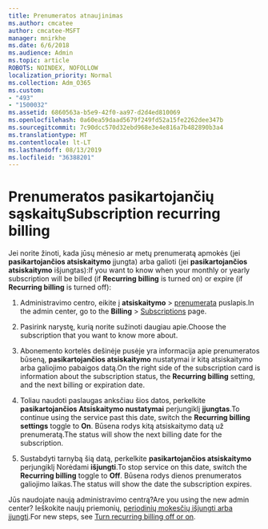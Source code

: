 ```yaml
---
title: Prenumeratos atnaujinimas
ms.author: cmcatee
author: cmcatee-MSFT
manager: mnirkhe
ms.date: 6/6/2018
ms.audience: Admin
ms.topic: article
ROBOTS: NOINDEX, NOFOLLOW
localization_priority: Normal
ms.collection: Adm_O365
ms.custom:
- "493"
- "1500032"
ms.assetid: 6860563a-b5e9-42f0-aa97-d2d4ed810069
ms.openlocfilehash: 0a60ea59daad5679f249fd52a15fe2262dee347b
ms.sourcegitcommit: 7c90dcc570d32ebd968e3e4e816a7b482890b3a4
ms.translationtype: MT
ms.contentlocale: lt-LT
ms.lasthandoff: 08/13/2019
ms.locfileid: "36388201"
---
```

# <a name="subscription-recurring-billing"></a><span data-ttu-id="e01c2-102">Prenumeratos pasikartojančių sąskaitų</span><span class="sxs-lookup"><span data-stu-id="e01c2-102">Subscription recurring billing</span></span>

<span data-ttu-id="e01c2-103">Jei norite žinoti, kada jūsų mėnesio ar metų prenumeratą apmokės (jei **pasikartojančios atsiskaitymo** įjungta) arba galioti (jei **pasikartojančios atsiskaitymo** išjungtas):</span><span class="sxs-lookup"><span data-stu-id="e01c2-103">If you want to know when your monthly or yearly subscription will be billed (if **Recurring billing** is turned on) or expire (if **Recurring billing** is turned off):</span></span>
  
1. <span data-ttu-id="e01c2-104">Administravimo centro, eikite į **atsiskaitymo** \> [prenumerata](https://go.microsoft.com/fwlink/p/?linkid=842054) puslapis.</span><span class="sxs-lookup"><span data-stu-id="e01c2-104">In the admin center, go to the **Billing** \> [Subscriptions](https://go.microsoft.com/fwlink/p/?linkid=842054) page.</span></span>

2. <span data-ttu-id="e01c2-105">Pasirink narystę, kurią norite sužinoti daugiau apie.</span><span class="sxs-lookup"><span data-stu-id="e01c2-105">Choose the subscription that you want to know more about.</span></span>

3. <span data-ttu-id="e01c2-106">Abonemento kortelės dešinėje pusėje yra informacija apie prenumeratos būseną, **pasikartojančios atsiskaitymo** nustatymai ir kitą atsiskaitymo arba galiojimo pabaigos datą.</span><span class="sxs-lookup"><span data-stu-id="e01c2-106">On the right side of the subscription card is information about the subscription status, the **Recurring billing** setting, and the next billing or expiration date.</span></span>

4. <span data-ttu-id="e01c2-107">Toliau naudoti paslaugas anksčiau šios datos, perkelkite **pasikartojančios Atsiskaitymo nustatymai** perjungiklį **įjungtas**.</span><span class="sxs-lookup"><span data-stu-id="e01c2-107">To continue using the service past this date, switch the **Recurring billing settings** toggle to **On**.</span></span> <span data-ttu-id="e01c2-108">Būsena rodys kitą atsiskaitymo datą už prenumeratą.</span><span class="sxs-lookup"><span data-stu-id="e01c2-108">The status will show the next billing date for the subscription.</span></span>

5. <span data-ttu-id="e01c2-109">Sustabdyti tarnybą šią datą, perkelkite **pasikartojančios atsiskaitymo** perjungiklį Norėdami **išjungti**.</span><span class="sxs-lookup"><span data-stu-id="e01c2-109">To stop service on this date, switch the **Recurring billing** toggle to **Off**.</span></span> <span data-ttu-id="e01c2-110">Būsena rodys dienos prenumeratos galiojimo laikas.</span><span class="sxs-lookup"><span data-stu-id="e01c2-110">The status will show the date the subscription expires.</span></span>

<span data-ttu-id="e01c2-111">Jūs naudojate naują administravimo centrą?</span><span class="sxs-lookup"><span data-stu-id="e01c2-111">Are you using the new admin center?</span></span> <span data-ttu-id="e01c2-112">Ieškokite naujų priemonių, [periodinių mokesčių išjungti arba įjungti](https://docs.microsoft.com/en-us/office365/admin/subscriptions-and-billing/renew-your-subscription).</span><span class="sxs-lookup"><span data-stu-id="e01c2-112">For new steps, see [Turn recurring billing off or on](https://docs.microsoft.com/en-us/office365/admin/subscriptions-and-billing/renew-your-subscription).</span></span>